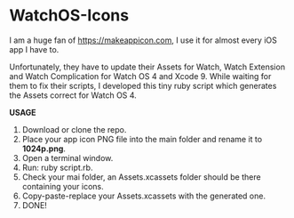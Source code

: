 # WatchOS-Icons

I am a huge fan of https://makeappicon.com, I use it for almost every iOS app I have to.

Unfortunately, they have to update their Assets for Watch, Watch Extension and Watch Complication for Watch OS 4 and Xcode 9.
While waiting for them to fix their scripts, I developed this tiny ruby script which generates the Assets correct for Watch OS 4.

**USAGE**

1. Download or clone the repo.
2. Place your app icon PNG file into the main folder and rename it to **1024p.png**.
3. Open a terminal window.
4. Run: ruby script.rb.
5. Check your mai folder, an Assets.xcassets folder should be there containing your icons.
6. Copy-paste-replace your Assets.xcassets with the generated one.
7. DONE!
